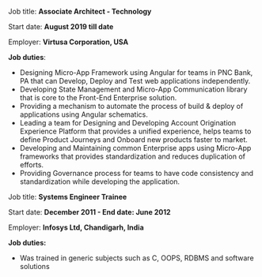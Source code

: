 Job title: __Associate Architect - Technology__

Start date: __August 2019 till date__

Employer: __Virtusa Corporation, USA__


__Job duties__:
- Designing Micro-App Framework using Angular for teams in PNC Bank, PA that can Develop, Deploy and Test web applications independently.
- Developing State Management and Micro-App Communication library that is core to the Front-End Enterprise solution.
- Providing a mechanism to automate the process of build & deploy of applications using Angular schematics.
- Leading a team for Designing and Developing Account Origination Experience Platform that provides a unified experience, helps teams to define Product Journeys and Onboard new products faster to market.
- Developing and Maintaining common Enterprise apps using Micro-App frameworks that provides standardization and reduces duplication of efforts.
- Providing Governance process for teams to have code consistency and standardization while developing the application.


Job title: __Systems Engineer Trainee__

Start date: __December 2011 - End date: June 2012__

Employer: __Infosys Ltd, Chandigarh, India__


__Job duties:__
- Was trained in generic subjects such as C, OOPS, RDBMS and software solutions
